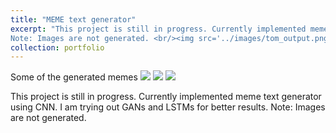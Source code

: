 ```yaml
---
title: "MEME text generator"
excerpt: "This project is still in progress. Currently implemented meme text generator using CNN. I am trying out GANs and LSTMs for better results.
Note: Images are not generated. <br/><img src='../images/tom_output.png'/>"
collection: portfolio
---
```


Some of the generated memes 
![](./images/tom_output.jpg) 
![](./images/sponge_bob.jpg) 
![](./images/pikachu_output.jpg) 

This project is still in progress. Currently implemented meme text generator using CNN. I am trying out GANs and LSTMs for better results.
Note: Images are not generated.

